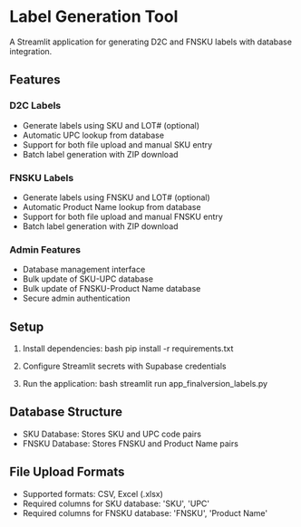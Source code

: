 # Label Generation Tool

A Streamlit application for generating D2C and FNSKU labels with database integration.

## Features

### D2C Labels
- Generate labels using SKU and LOT# (optional)
- Automatic UPC lookup from database
- Support for both file upload and manual SKU entry
- Batch label generation with ZIP download

### FNSKU Labels
- Generate labels using FNSKU and LOT# (optional)
- Automatic Product Name lookup from database
- Support for both file upload and manual FNSKU entry
- Batch label generation with ZIP download

### Admin Features
- Database management interface
- Bulk update of SKU-UPC database
- Bulk update of FNSKU-Product Name database
- Secure admin authentication

## Setup
1. Install dependencies:
   bash
pip install -r requirements.txt

2. Configure Streamlit secrets with Supabase credentials

3. Run the application:
   bash
   streamlit run app_finalversion_labels.py
   
## Database Structure
- SKU Database: Stores SKU and UPC code pairs
- FNSKU Database: Stores FNSKU and Product Name pairs

## File Upload Formats
- Supported formats: CSV, Excel (.xlsx)
- Required columns for SKU database: 'SKU', 'UPC'
- Required columns for FNSKU database: 'FNSKU', 'Product Name'
